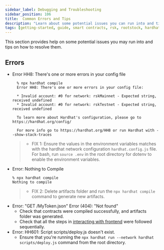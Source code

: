 ```yaml
---
sidebar_label: Debugging and Troubleshooting
sidebar_position: 106
title:  Common Errors and Tips
description: "Learn about some potential issues you can run into and tips on how to resolve them."
tags: [getting-started, guide, smart contracts, rsk, rootstock, hardhat, blockchain]
---
```


This section provides help on some potential issues you may run into and tips on how to resolve them. 

## Errors

- Error HH8: There's one or more errors in your config file
  ```shell
    % npx hardhat compile
    Error HH8: There's one or more errors in your config file:

    * Invalid account: #0 for network: rskMainnet - Expected string, received undefined
    * Invalid account: #0 for network: rskTestnet - Expected string, received undefined

    To learn more about Hardhat's configuration, please go to https://hardhat.org/config/

    For more info go to https://hardhat.org/HH8 or run Hardhat with --show-stack-traces
  ```
  > - FIX 1: Ensure the values in the environment variables matches with the hardhat network configuration `hardhat.config.js` file. For bash, run `source .env` in the root directory for dotenv to enable the environment variables.
- Error: Nothing to Compile 
  ```shell
  % npx hardhat compile
  Nothing to compile
  ```
  > - FIX 2: Delete artifacts folder and run the `npx hardhat compile` command to generate new artifacts.
- Error:  "GET /MyToken.json" Error (404): "Not found"
  - Check that contracts were compiled successfully, and artifacts folder was generated.
  - Check that all the steps in [interacting with frontend](/developers/smart-contracts/hardhat/interact-with-frontend/) were followed sequentially.
- Error: HH601: Script scripts/deploy.js doesn't exist.
  - Ensure that you're running the `npx hardhat run --network hardhat scripts/deploy.js` command from the root directory.